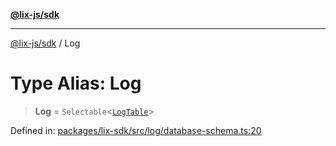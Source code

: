 [**@lix-js/sdk**](../README.md)

***

[@lix-js/sdk](../README.md) / Log

# Type Alias: Log

> **Log** = `Selectable`\<[`LogTable`](LogTable.md)\>

Defined in: [packages/lix-sdk/src/log/database-schema.ts:20](https://github.com/opral/monorepo/blob/bc82d6c7272aa8ad8661dcf0fee644d9229ef5eb/packages/lix-sdk/src/log/database-schema.ts#L20)
